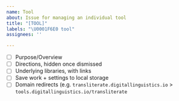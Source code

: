 ```yaml
---
name: Tool
about: Issue for managing an individual tool
title: "[TOOL]"
labels: "\U0001F6E0️ tool"
assignees: ''

---
```


- [ ] Purpose/Overview
- [ ] Directions, hidden once dismissed
- [ ] Underlying libraries, with links
- [ ] Save work + settings to local storage
- [ ] Domain redirects (e.g. `transliterate.digitallinguistics.io` > `tools.digitallinguistics.io/transliterate`
